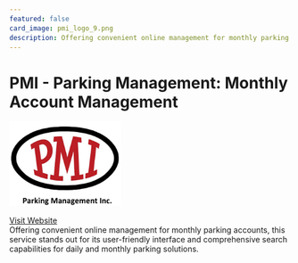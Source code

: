 ```yaml
---
featured: false
card_image: pmi_logo_9.png
description: Offering convenient online management for monthly parking accounts, this service stands out for its user-friendly interface and comprehensive search capabilities for daily and monthly parking solutions.
---
```


# PMI - Parking Management: Monthly Account Management
<img src="pmi_logo_9.png" alt="Logo" style="max-width: 200px; height: auto;">

<a href="https://www.pmi-parking.com/">Visit Website</a>  
Offering convenient online management for monthly parking accounts, this service stands out for its user-friendly interface and comprehensive search capabilities for daily and monthly parking solutions.
